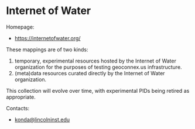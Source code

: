 Internet of Water
===

Homepage:
* https://internetofwater.org/

These mappings are of two kinds:

1. temporary, experimental resources hosted by the Internet of Water organization for the purposes of testing geoconnex.us infrastructure. 
2. (meta)data resources curated directly by the Internet of Water organization. 

This collection will evolve over time, with experimental PIDs being retired as appropriate.



Contacts: 
* <konda@lincolninst.edu>
